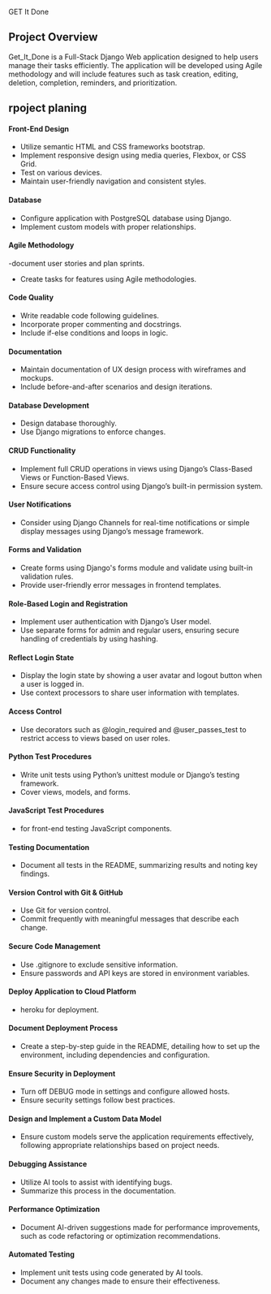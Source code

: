 GET It Done

## Project Overview
Get_It_Done is a Full-Stack Django Web application designed to help users manage their tasks efficiently. The application will be developed using Agile methodology and will include features such as task creation, editing, deletion, completion, reminders, and prioritization.

## rpoject planing

####  Front-End Design
- Utilize semantic HTML and CSS frameworks bootstrap.
- Implement responsive design using media queries, Flexbox, or CSS Grid.
- Test on various devices.
- Maintain user-friendly navigation and consistent styles.

#### Database
- Configure application with PostgreSQL database using Django.
- Implement custom models with proper relationships.

#### Agile Methodology
-document user stories and plan sprints.
- Create tasks for features using Agile methodologies.

#### Code Quality
- Write readable code following guidelines.
- Incorporate proper commenting and docstrings.
- Include if-else conditions and loops in logic.

#### Documentation
- Maintain documentation of UX design process with wireframes and mockups.
- Include before-and-after scenarios and design iterations.

#### Database Development
- Design database thoroughly.
- Use Django migrations to enforce changes.

#### CRUD Functionality
- Implement full CRUD operations in views using Django’s Class-Based Views or Function-Based Views.
- Ensure secure access control using Django’s built-in permission system.

#### User Notifications
- Consider using Django Channels for real-time notifications or simple display messages using Django’s message framework.

#### Forms and Validation
- Create forms using Django's forms module and validate using built-in validation rules.
- Provide user-friendly error messages in frontend templates.

#### Role-Based Login and Registration
- Implement user authentication with Django’s User model.
- Use separate forms for admin and regular users, ensuring secure handling of credentials by using hashing.

#### Reflect Login State
- Display the login state by showing a user avatar and logout button when a user is logged in.
- Use context processors to share user information with templates.

#### Access Control
- Use decorators such as @login_required and @user_passes_test to restrict access to views based on user roles.

#### Python Test Procedures
- Write unit tests using Python’s unittest module or Django’s testing framework.
- Cover views, models, and forms.

#### JavaScript Test Procedures
- for front-end testing JavaScript components.

#### Testing Documentation
- Document all tests in the README, summarizing results and noting key findings.


#### Version Control with Git & GitHub
- Use Git for version control.
- Commit frequently with meaningful messages that describe each change.

#### Secure Code Management
- Use .gitignore to exclude sensitive information.
- Ensure passwords and API keys are stored in environment variables.


#### Deploy Application to Cloud Platform
- heroku for deployment.

#### Document Deployment Process
- Create a step-by-step guide in the README, detailing how to set up the environment, including dependencies and configuration.

#### Ensure Security in Deployment
- Turn off DEBUG mode in settings and configure allowed hosts.
- Ensure security settings follow best practices.


####  Design and Implement a Custom Data Model
- Ensure custom models serve the application requirements effectively, following appropriate relationships based on project needs.


#### Debugging Assistance
- Utilize AI tools to assist with identifying bugs.
- Summarize this process in the documentation.

#### Performance Optimization
- Document AI-driven suggestions made for performance improvements, such as code refactoring or optimization recommendations.

#### Automated Testing
- Implement unit tests using code generated by AI tools.
- Document any changes made to ensure their effectiveness.
